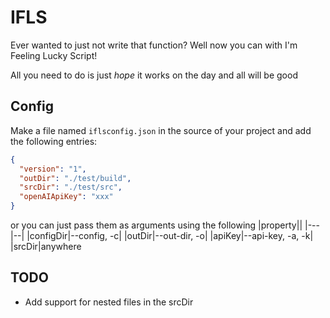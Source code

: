 # IFLS

Ever wanted to just not write that function? Well now you can with I'm Feeling Lucky Script!

All you need to do is just *hope* it works on the day and all will be good

## Config

Make a file named `iflsconfig.json` in the source of your project and add the following entries:
```json
{
  "version": "1",
  "outDir": "./test/build",
  "srcDir": "./test/src",
  "openAIApiKey": "xxx"
}

```

or you can just pass them as arguments using the following
|property||
|---|--|
|configDir|--config, -c|
|outDir|--out-dir, -o|
|apiKey|--api-key, -a, -k|
|srcDir|anywhere

## TODO

- Add support for nested files in the srcDir